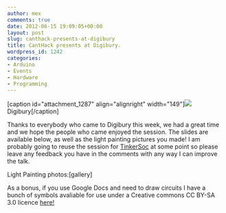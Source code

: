 ```yaml
---
author: mex
comments: true
date: 2012-06-15 19:09:05+00:00
layout: post
slug: canthack-presents-at-digibury
title: CantHack presents at Digibury.
wordpress_id: 1242
categories:
- Arduino
- Events
- Hardware
- Programming
---
```


[caption id="attachment_1287" align="alignright" width="149"][![](http://canthack.org/uploads/d-deeson-logo2.png)](http://canthack.org/uploads/d-deeson-logo2.png) Digibury[/caption]

Thanks to everybody who came to Digibury this week, we had a great time and we hope the people who came enjoyed the session. The slides are available below, as well as the light painting pictures you made! I am probably going to reuse the session for [TinkerSoc](http://tinkersoc.org) at some point so please leave any feedback you have in the comments with any way I can improve the talk.

Light Painting photos:[gallery]

As a bonus, if you use Google Docs and need to draw circuits I have a bunch of symbols avaliable for use under a Creative commons CC BY-SA 3.0 licence [here!](https://docs.google.com/drawings/d/1tH4V_zqeZ3aZEe9aayNFZU6nGMyJfnKfzqG1veulIwc/edit)


